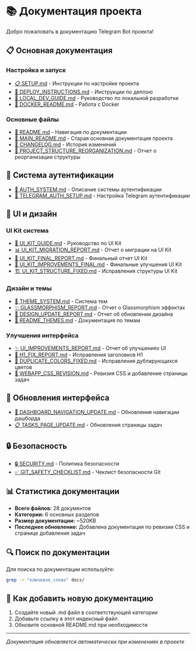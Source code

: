 # 📚 Документация проекта

Добро пожаловать в документацию Telegram Bot проекта!

## 📋 Основная документация

### Настройка и запуск
- [📋 SETUP.md](./SETUP.md) - Инструкции по настройке проекта
- [🚀 DEPLOY_INSTRUCTIONS.md](./DEPLOY_INSTRUCTIONS.md) - Инструкции по деплою
- [🔧 LOCAL_DEV_GUIDE.md](./LOCAL_DEV_GUIDE.md) - Руководство по локальной разработке
- [🐳 DOCKER_README.md](./DOCKER_README.md) - Работа с Docker

### Основные файлы
- [📖 README.md](./README.md) - Навигация по документации
- [📖 MAIN_README.md](./MAIN_README.md) - Старая основная документация проекта
- [📝 CHANGELOG.md](./CHANGELOG.md) - История изменений
- [📁 PROJECT_STRUCTURE_REORGANIZATION.md](./PROJECT_STRUCTURE_REORGANIZATION.md) - Отчет о реорганизации структуры

## 🔐 Система аутентификации

- [🔐 AUTH_SYSTEM.md](./AUTH_SYSTEM.md) - Описание системы аутентификации
- [📱 TELEGRAM_AUTH_SETUP.md](./TELEGRAM_AUTH_SETUP.md) - Настройка Telegram аутентификации

## 🎨 UI и дизайн

### UI Kit система
- [🎨 UI_KIT_GUIDE.md](./UI_KIT_GUIDE.md) - Руководство по UI Kit
- [📊 UI_KIT_MIGRATION_REPORT.md](./UI_KIT_MIGRATION_REPORT.md) - Отчет о миграции на UI Kit
- [🏁 UI_KIT_FINAL_REPORT.md](./UI_KIT_FINAL_REPORT.md) - Финальный отчет UI Kit
- [🔧 UI_KIT_IMPROVEMENTS_FINAL.md](./UI_KIT_IMPROVEMENTS_FINAL.md) - Финальные улучшения UI Kit
- [🏗️ UI_KIT_STRUCTURE_FIXED.md](./UI_KIT_STRUCTURE_FIXED.md) - Исправления структуры UI Kit

### Дизайн и темы
- [🌈 THEME_SYSTEM.md](./THEME_SYSTEM.md) - Система тем
- [✨ GLASSMORPHISM_REPORT.md](./GLASSMORPHISM_REPORT.md) - Отчет о Glassmorphism эффектах
- [🎯 DESIGN_UPDATE_REPORT.md](./DESIGN_UPDATE_REPORT.md) - Отчет об обновлении дизайна
- [📖 README_THEMES.md](./README_THEMES.md) - Документация по темам

### Улучшения интерфейса
- [✨ UI_IMPROVEMENTS_REPORT.md](./UI_IMPROVEMENTS_REPORT.md) - Отчет об улучшениях UI
- [🔧 H1_FIX_REPORT.md](./H1_FIX_REPORT.md) - Исправления заголовков H1
- [🎨 DUPLICATE_COLORS_FIXED.md](./DUPLICATE_COLORS_FIXED.md) - Исправления дублирующихся цветов
- [🔄 WEBAPP_CSS_REVISION.md](./WEBAPP_CSS_REVISION.md) - Ревизия CSS и добавление страницы задач

## 📱 Обновления интерфейса

- [🔄 DASHBOARD_NAVIGATION_UPDATE.md](./DASHBOARD_NAVIGATION_UPDATE.md) - Обновления навигации дашборда
- [📋 TASKS_PAGE_UPDATE.md](./TASKS_PAGE_UPDATE.md) - Обновления страницы задач

## 🔒 Безопасность

- [🔒 SECURITY.md](./SECURITY.md) - Политика безопасности
- [✅ GIT_SAFETY_CHECKLIST.md](./GIT_SAFETY_CHECKLIST.md) - Чеклист безопасности Git

## 📊 Статистика документации

- **Всего файлов:** 28 документов
- **Категории:** 6 основных разделов
- **Размер документации:** ~520KB
- **Последнее обновление:** Добавлена документация по ревизии CSS и странице добавления задач

## 🔍 Поиск по документации

Для поиска по документации используйте:
```bash
grep -r "ключевое_слово" docs/
```

## 📝 Как добавить новую документацию

1. Создайте новый .md файл в соответствующей категории
2. Добавьте ссылку в этот индексный файл
3. Обновите основной README.md при необходимости

---

*Документация обновляется автоматически при изменениях в проекте*